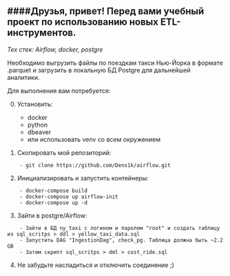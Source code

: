 ####Друзья, привет! Перед вами учебный проект по использованию новых ETL-инструментов. 
---
_Тех стек: Airflow, docker, postgre_

Необходимо выгрузить файлы по поездкам такси Нью-Йорка в формате .parquet и загрузить в локальную БД Postgre для дальнейшей аналитики. 

Для выполнения вам потребуется: 

0. Установить: 
    - docker
    - python
    - dbeaver 
    - или использовать venv со всем окружением

1. Скопировать мой репозиторий:
``````
    - git clone https://github.com/Dens1k/airflow.git
``````

2. Инициализировать и запустить контейнеры:
``````
    - docker-compose build
    - docker-compose up airflow-init
    - docker-compose up -d 
``````
3. Зайти в postgre/Airflow:
``````
    - Зайти в БД ny_taxi с логином и паролем "root" и создать таблицу из sql_scritps > ddl > yellow_taxi_data.sql
    - Запустить DAG "IngestionDag", check_pg. Таблица должна быть ~2.2 GB
    - Затем скрипт sql_scritps > dml > cost_ride.sql
``````
4. Не забудьте насладиться и отключить соединение ;) 
